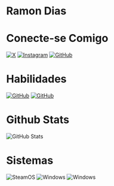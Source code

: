 # Ramon Dias
# Conecte-se Comigo
[![X](https://img.shields.io/badge/RamonDiazArts-212529?style=for-the-badge&logo=x&logocolor=e91e63)](https://x.com/RamonDiazArts)
[![Instagram](https://img.shields.io/badge/-ramondiaz_arts-212529?style=for-the-badge&logo=instagram&logoColor=e91e63)](https://www.instagram.com/ramondiaz_arts/)
[![GitHub](https://img.shields.io/badge/ramondiass-212529?style=for-the-badge&logo=github&logoColor=e91e63)](https://github.com/ramondiass)
# Habilidades
[![GitHub](https://img.shields.io/badge/Github-212529?style=for-the-badge&logo=github&logoColor=e91e63)](https://github.com/ramondiass)
[![GitHub](https://img.shields.io/badge/Git-212529?style=for-the-badge&logo=git&logoColor=e91e63)](https://github.com/ramondiass)

# Github Stats
![GitHub Stats](https://github-readme-stats.vercel.app/api?username=ramondiass&theme=transparent&bg_color=212529&border_color=e91e63&show_icons=true&icon_color=e91e63&title_color=F8F9FA&text_color=F8F9FA)

# Sistemas
![SteamOS](https://img.shields.io/badge/SteamOS-212529?style=for-the-badge&logo=Steam&logoColor=e91e63)
![Windows](https://img.shields.io/badge/Windows-212529?style=for-the-badge&logo=Windows&logoColor=e91e63)
![Windows](https://img.shields.io/badge/Linux-212529?style=for-the-badge&logo=Linux&logoColor=e91e63)
